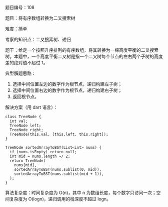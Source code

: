 题目编号：108

题目：将有序数组转换为二叉搜索树

难度：简单

考察的知识点：二叉搜索树、递归

题干：给定一个按照升序排列的有序数组，将其转换为一棵高度平衡的二叉搜索树。本题中，一个高度平衡二叉树是指一个二叉树每个节点的左右两个子树的高度差的绝对值不超过 1。

典型解题思路：

1. 选择中间位置左边的数字作为根节点，递归构建左子树；
2. 选择中间位置右边的数字作为根节点，递归构建右子树；
3. 返回根节点。

解决方案（用 dart 语言）：

```
class TreeNode {
  int val;
  TreeNode left;
  TreeNode right;
  TreeNode(this.val, [this.left, this.right]);
}

TreeNode sortedArrayToBST(List<int> nums) {
  if (nums.isEmpty) return null;
  int mid = nums.length ~/ 2;
  return TreeNode(
    nums[mid],
    sortedArrayToBST(nums.sublist(0, mid)),
    sortedArrayToBST(nums.sublist(mid + 1)),
  );
}
```

算法复杂度：时间复杂度为 O(n)，其中 n 为数组长度，每个数字只访问一次；空间复杂度为 O(logn)，递归调用的栈深度不超过 logn。